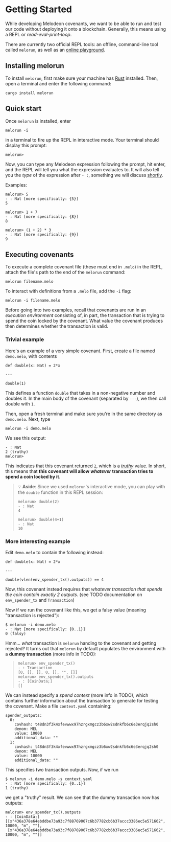 # Getting Started

While developing Melodeon covenants, we want to be able to run and test our code without deploying it onto a blockchain. Generally, this means using a REPL or _read-eval-print-loop_.

There are currently two official REPL tools: an offline, command-line tool called `melorun`, as well as an [online playground](https://play.melodeonlang.org/).

## Installing melorun

To install `melorun`, first make sure your machine has [Rust](https://www.rust-lang.org/tools/install) installed. Then, open a terminal and enter the following command:

```
cargo install melorun
```

## Quick start

Once `melorun` is installed, enter

```
melorun -i
```

in a terminal to fire up the REPL in interactive mode. Your terminal should display this prompt:

```
melorun>
```

Now, you can type any Melodeon expression following the prompt, hit enter, and the REPL will tell you what the expression evaluates to. It will also tell you the _type_ of the expression after `- :`, something we will discuss [shortly](3_simple_types.md).

Examples:

```
melorun> 5
- : Nat [more specifically: {5}]
5

melorun> 1 + 7
- : Nat [more specifically: {8}]
8

melorun> (1 + 2) * 3
- : Nat [more specifically: {9}]
9
```

## Executing covenants

To execute a complete covenant file (these must end in `.melo`) in the REPL, attach the file's path to the end of the `melorun` command:

```
melorun filename.melo
```

To interact with definitions from a `.melo` file, add the `-i` flag:

```
melorun -i filename.melo
```

Before going into two examples, recall that covenants are run in an _execution environment_ consisting of, in part, the transaction that is trying to spend the coin locked by the covenant. What value the covenant produces then determines whether the transaction is valid.

### Trivial example

Here's an example of a very simple covenant. First, create a file named `demo.melo`, with contents

```
def double(x: Nat) = 2*x

---

double(1)
```

This defines a function `double` that takes in a non-negative number and doubles it. In the main body of the covenant (separated by `---`), we then call double with `1`.

Then, open a fresh terminal and make sure you're in the same directory as `demo.melo`. Next, type

```
melorun -i demo.melo
```

We see this output:

```
- : Nat
2 (truthy)
melorun>
```

This indicates that this covenant returned `2`, which is a [_truthy_](3_simple_types.md#values) value. In short, this means that **this covenant will allow _whatever_ transaction tries to spend a coin locked by it**.

> 💡 **Aside**: Since we used `melorun`'s interactive mode, you can play with the `double` function in this REPL session:
>
> ```
> melorun> double(2)
> - : Nat
> 4
>
> melorun> double(4+1)
> - : Nat
> 10
> ```

### More interesting example

Edit `demo.melo` to contain the following instead:

```
def double(x: Nat) = 2*x

---

double(vlen(env_spender_tx().outputs)) == 4
```

Now, this covenant instead requires that _whatever transaction that spends the coin contain exactly 2 outputs_. (see TODO documentation on `env_spender_tx` and `Transaction`)

Now if we run the covenant like this, we get a falsy value (meaning "transaction is rejected"):

```
$ melorun -i demo.melo
- : Nat [more specifically: {0..1}]
0 (falsy)
```

Hmm... _what_ transaction is `melorun` handing to the covenant and getting rejected? It turns out that `melorun` by default populates the environment with a **dummy transaction** (more info in TODO):

> ```
> melorun> env_spender_tx()
> - : Transaction
> [0, [], [], 0, [], "", []]
> melorun> env_spender_tx().outputs
> - : [CoinData;]
> []
> ```

We can instead specify a _spend context_ (more info in TODO), which contains further information about the transaction to generate for testing the covenant. Make a file `context.yaml` containing:

```
spender_outputs:
  0:
    covhash: t48dn3f3k4xfevwwx97hzrgxmgcz3b6xw2sdnkfb6c6e3erqjq2sh0
    denom: MEL
    value: 10000
    additional_data: ""
  1:
    covhash: t48dn3f3k4xfevwwx97hzrgxmgcz3b6xw2sdnkfb6c6e3erqjq2sh0
    denom: MEL
    value: 10000
    additional_data: ""
```

This specifies two transaction outputs. Now, if we run

```
$ melorun -i demo.melo -s context.yaml
- : Nat [more specifically: {0..1}]
1 (truthy)
```

we get a "truthy" result. We can see that the dummy transaction now has outputs:

```
melorun> env_spender_tx().outputs
- : [CoinData;]
[[x"436a378e64ebddbe73a93c7f88769067c6b37782cb6b37accc3386ec5e571662", 10000, "m", ""],
 [x"436a378e64ebddbe73a93c7f88769067c6b37782cb6b37accc3386ec5e571662", 10000, "m", ""]]
```
